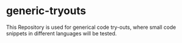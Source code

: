 # generic-tryouts
This Repository is used for generical code try-outs, where small code snippets in different languages will be tested.
